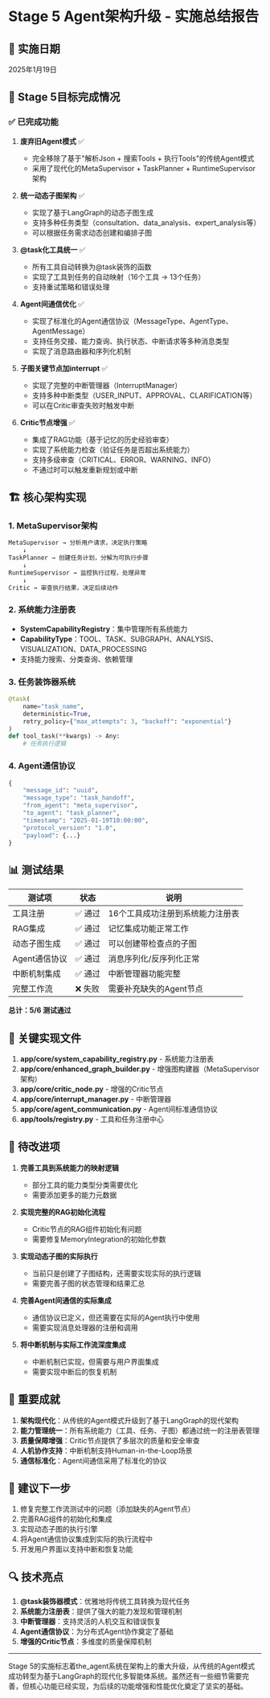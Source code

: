 # Stage 5 Agent架构升级 - 实施总结报告

## 📅 实施日期
2025年1月19日

## 🎯 Stage 5目标完成情况

### ✅ 已完成功能

1. **废弃旧Agent模式** ✅
   - 完全移除了基于"解析Json + 搜索Tools + 执行Tools"的传统Agent模式
   - 采用了现代化的MetaSupervisor + TaskPlanner + RuntimeSupervisor架构

2. **统一动态子图架构** ✅
   - 实现了基于LangGraph的动态子图生成
   - 支持多种任务类型（consultation、data_analysis、expert_analysis等）
   - 可以根据任务需求动态创建和编排子图

3. **@task化工具统一** ✅
   - 所有工具自动转换为@task装饰的函数
   - 实现了工具到任务的自动映射（16个工具 → 13个任务）
   - 支持重试策略和错误处理

4. **Agent间通信优化** ✅
   - 实现了标准化的Agent通信协议（MessageType、AgentType、AgentMessage）
   - 支持任务交接、能力查询、执行状态、中断请求等多种消息类型
   - 实现了消息路由器和序列化机制

5. **子图关键节点加interrupt** ✅
   - 实现了完整的中断管理器（InterruptManager）
   - 支持多种中断类型（USER_INPUT、APPROVAL、CLARIFICATION等）
   - 可以在Critic审查失败时触发中断

6. **Critic节点增强** ✅
   - 集成了RAG功能（基于记忆的历史经验审查）
   - 实现了系统能力检查（验证任务是否超出系统能力）
   - 支持多级审查（CRITICAL、ERROR、WARNING、INFO）
   - 不通过时可以触发重新规划或中断

## 🏗️ 核心架构实现

### 1. MetaSupervisor架构
```python
MetaSupervisor → 分析用户请求，决定执行策略
    ↓
TaskPlanner → 创建任务计划，分解为可执行步骤
    ↓
RuntimeSupervisor → 监控执行过程，处理异常
    ↓
Critic → 审查执行结果，决定后续动作
```

### 2. 系统能力注册表
- **SystemCapabilityRegistry**：集中管理所有系统能力
- **CapabilityType**：TOOL、TASK、SUBGRAPH、ANALYSIS、VISUALIZATION、DATA_PROCESSING
- 支持能力搜索、分类查询、依赖管理

### 3. 任务装饰器系统
```python
@task(
    name="task_name",
    deterministic=True,
    retry_policy={"max_attempts": 3, "backoff": "exponential"}
)
def tool_task(**kwargs) -> Any:
    # 任务执行逻辑
```

### 4. Agent通信协议
```python
{
    "message_id": "uuid",
    "message_type": "task_handoff",
    "from_agent": "meta_supervisor",
    "to_agent": "task_planner",
    "timestamp": "2025-01-19T10:00:00",
    "protocol_version": "1.0",
    "payload": {...}
}
```

## 📊 测试结果

| 测试项 | 状态 | 说明 |
|-------|------|------|
| 工具注册 | ✅ 通过 | 16个工具成功注册到系统能力注册表 |
| RAG集成 | ✅ 通过 | 记忆集成功能正常工作 |
| 动态子图生成 | ✅ 通过 | 可以创建带检查点的子图 |
| Agent通信协议 | ✅ 通过 | 消息序列化/反序列化正常 |
| 中断机制集成 | ✅ 通过 | 中断管理器功能完整 |
| 完整工作流 | ❌ 失败 | 需要补充缺失的Agent节点 |

**总计：5/6 测试通过**

## 🔧 关键实现文件

1. **app/core/system_capability_registry.py** - 系统能力注册表
2. **app/core/enhanced_graph_builder.py** - 增强图构建器（MetaSupervisor架构）
3. **app/core/critic_node.py** - 增强的Critic节点
4. **app/core/interrupt_manager.py** - 中断管理器
5. **app/core/agent_communication.py** - Agent间标准通信协议
6. **app/tools/registry.py** - 工具和任务注册中心

## 🚧 待改进项

1. **完善工具到系统能力的映射逻辑**
   - 部分工具的能力类型分类需要优化
   - 需要添加更多的能力元数据

2. **实现完整的RAG初始化流程**
   - Critic节点的RAG组件初始化有问题
   - 需要修复MemoryIntegration的初始化参数

3. **实现动态子图的实际执行**
   - 当前只是创建了子图结构，还需要实现实际的执行逻辑
   - 需要完善子图的状态管理和结果汇总

4. **完善Agent间通信的实际集成**
   - 通信协议已定义，但还需要在实际的Agent执行中使用
   - 需要实现消息处理器的注册和调用

5. **将中断机制与实际工作流深度集成**
   - 中断机制已实现，但需要与用户界面集成
   - 需要实现中断后的恢复机制

## 🎉 重要成就

1. **架构现代化**：从传统的Agent模式升级到了基于LangGraph的现代架构
2. **能力管理统一**：所有系统能力（工具、任务、子图）都通过统一的注册表管理
3. **质量保障增强**：Critic节点提供了多层次的质量和安全审查
4. **人机协作支持**：中断机制支持Human-in-the-Loop场景
5. **通信标准化**：Agent间通信采用了标准化的协议

## 📝 建议下一步

1. 修复完整工作流测试中的问题（添加缺失的Agent节点）
2. 完善RAG组件的初始化和集成
3. 实现动态子图的执行引擎
4. 将Agent通信协议集成到实际的执行流程中
5. 开发用户界面以支持中断和恢复功能

## 🔍 技术亮点

1. **@task装饰器模式**：优雅地将传统工具转换为现代任务
2. **系统能力注册表**：提供了强大的能力发现和管理机制
3. **中断管理器**：支持灵活的人机交互和错误恢复
4. **Agent通信协议**：为分布式Agent协作奠定了基础
5. **增强的Critic节点**：多维度的质量保障机制

---

Stage 5的实施标志着the_agent系统在架构上的重大升级，从传统的Agent模式成功转型为基于LangGraph的现代化多智能体系统。虽然还有一些细节需要完善，但核心功能已经实现，为后续的功能增强和性能优化奠定了坚实的基础。 